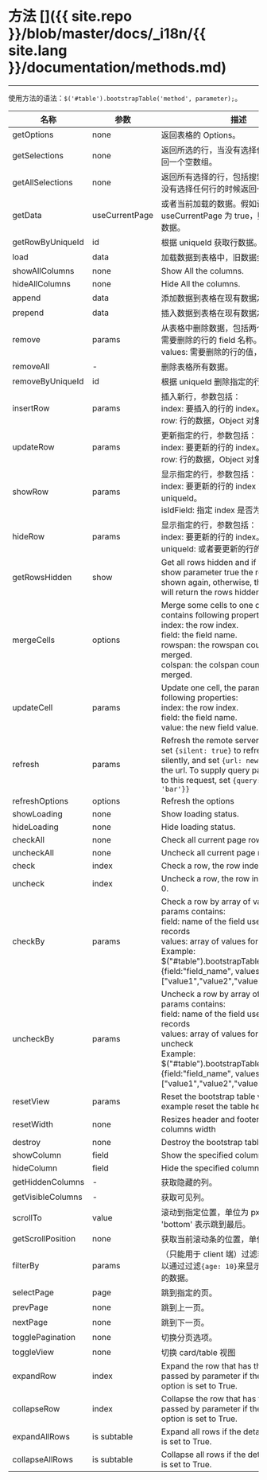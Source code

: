 # 方法 []({{ site.repo }}/blob/master/docs/_i18n/{{ site.lang }}/documentation/methods.md)

---

使用方法的语法：`$('#table').bootstrapTable('method', parameter);`。

<table class="table"
       id="m"
       data-search="true"
       data-show-toggle="true"
       data-show-columns="true"
       data-mobile-responsive="true">
    <thead>
    <tr>
        <th>名称</th>
        <th>参数</th>
        <th>描述</th>
        <th data-formatter="methodFormatter"
            data-align="center"
            data-valign="middle">例子</th>
    </tr>
    </thead>
    <tbody>
    <tr>
        <td>getOptions</td>
        <td>none</td>
        <td>返回表格的 Options。</td>
        <td>getOptions</td>
    </tr>
    <tr>
        <td>getSelections</td>
        <td>none</td>
        <td>返回所选的行，当没有选择任何行的时候返回一个空数组。</td>
        <td>getSelections</td>
    </tr>
    <tr>
        <td>getAllSelections</td>
        <td>none</td>
        <td>返回所有选择的行，包括搜索过滤前的，当没有选择任何行的时候返回一个空数组。</td>
        <td>getAllSelections</td>
    </tr>
    <tr>
        <td>getData</td>
        <td>useCurrentPage</td>
        <td>或者当前加载的数据。假如设置 useCurrentPage 为 true，则返回当前页的数据。</td>
        <td>getData</td>
    </tr>
    <tr>
        <td>getRowByUniqueId</td>
        <td>id</td>
        <td>根据 uniqueId 获取行数据。</td>
        <td>getRowByUniqueId</td>
    </tr>
    <tr>
        <td>load</td>
        <td>data</td>
        <td>加载数据到表格中，旧数据会被替换。</td>
        <td>load</td>
    </tr>
    <tr>
        <td>showAllColumns</td>
        <td>none</td>
        <td>Show All the columns.</td>
        <td>showAllColumns</td>
    </tr>
    <tr>
        <td>hideAllColumns</td>
        <td>none</td>
        <td>Hide All the columns.</td>
        <td>hidAllColumns</td>
    </tr>
    <tr>
        <td>append</td>
        <td>data</td>
        <td>添加数据到表格在现有数据之后。</td>
        <td>append</td>
    </tr>
    <tr>
        <td>prepend</td>
        <td>data</td>
        <td>插入数据到表格在现有数据之前。</td>
        <td>prepend</td>
    </tr>
    <tr>
        <td>remove</td>
        <td>params</td>
        <td>
        从表格中删除数据，包括两个参数：
        field: 需要删除的行的 field 名称。<br>
        values: 需要删除的行的值，类型为数组。<br>
        </td>
        <td>remove</td>
    </tr>
    <tr>
        <td>removeAll</td>
        <td>-</td>
        <td>删除表格所有数据。</td>
        <td>removeAll</td>
    </tr>
    <tr>
        <td>removeByUniqueId</td>
        <td>id</td>
        <td>根据 uniqueId 删除指定的行。</td>
        <td>removeByUniqueId</td>
    </tr>
    <tr>
        <td>insertRow</td>
        <td>params</td>
        <td>
        插入新行，参数包括：<br>
        index: 要插入的行的 index。<br>
        row: 行的数据，Object 对象。
        </td>
        <td>insertRow</td>
    </tr>
    <tr>
        <td>updateRow</td>
        <td>params</td>
        <td>
        更新指定的行，参数包括：<br>
        index: 要更新的行的 index。<br>
        row: 行的数据，Object 对象。
        </td>
        <td>updateRow</td>
    </tr>
	<tr>
        <td>showRow</td>
        <td>params</td>
        <td>显示指定的行，参数包括：<br>
        index: 要更新的行的 index 或者 uniqueId。<br>
        isIdField: 指定 index 是否为 uniqueid。</td>
        <td>showRow-hideRow</td>
    </tr>
    <tr>
        <td>hideRow</td>
        <td>params</td>
        <td>显示指定的行，参数包括：<br>
        index: 要更新的行的 index。<br>
        uniqueId: 或者要更新的行的 uniqueid。
        <td>showRow-hideRow</td>
    </tr>
    <tr>
        <td>getRowsHidden</td>
        <td>show</td>
        <td>Get all rows hidden and if you pass the show parameter true the rows will be shown again, otherwise, the method
        only will return the rows hidden.</td>
    </tr>
    <tr>
        <td>mergeCells</td>
        <td>options</td>
        <td>
        Merge some cells to one cell, the options contains following properties: <br>
        index: the row index. <br>
        field: the field name.<br>
        rowspan: the rowspan count to be merged. <br>
        colspan: the colspan count to be merged.
        </td>
    </tr>
    <tr>
        <td>updateCell</td>
        <td>params</td>
        <td>
        Update one cell, the params contains following properties: <br>
        index: the row index. <br>
        field: the field name.<br>
        value: the new field value.
        </td>
    </tr>
    <tr>
        <td>refresh</td>
        <td>params</td>
        <td>Refresh the remote server data, you can set <code>{silent: true}</code> to refresh the data silently, and set <code>{url: newUrl}</code> to change the url. To supply query params specific to this request, set <code>{query: {foo: 'bar'}}</code></td>
    </tr>
    <tr>
        <td>refreshOptions</td>
        <td>options</td>
        <td>Refresh the options</td>
    </tr>
    <tr>
        <td>showLoading</td>
        <td>none</td>
        <td>Show loading status.</td>
    </tr>
    <tr>
        <td>hideLoading</td>
        <td>none</td>
        <td>Hide loading status.</td>
    </tr>
    <tr>
        <td>checkAll</td>
        <td>none</td>
        <td>Check all current page rows.</td>
    </tr>
    <tr>
        <td>uncheckAll</td>
        <td>none</td>
        <td>Uncheck all current page rows.</td>
    </tr>
    <tr>
        <td>check</td>
        <td>index</td>
        <td>Check a row, the row index start with 0.</td>
    </tr>
    <tr>
        <td>uncheck</td>
        <td>index</td>
        <td>Uncheck a row, the row index start with 0.</td>
    </tr>
    <tr>
        <td>checkBy</td>
        <td>params</td>
        <td>
        Check a row by array of values, the params contains:<br>
        field: name of the field used to find records<br>
        values: array of values for rows to check<br>
        Example: <br>
        $("#table").bootstrapTable("checkBy", {field:"field_name", values:["value1","value2","value3"]})
        </td>
    </tr>
    <tr>
        <td>uncheckBy</td>
        <td>params</td>
        <td>
        Uncheck a row by array of values, the params contains:<br>
        field: name of the field used to find records<br>
        values: array of values for rows to uncheck<br>
        Example: <br>
        $("#table").bootstrapTable("uncheckBy", {field:"field_name", values:["value1","value2","value3"]})
        </td>
    </tr>
    <tr>
        <td>resetView</td>
        <td>params</td>
        <td>Reset the bootstrap table view, for example reset the table height.</td>
    </tr>
    <tr>
        <td>resetWidth</td>
        <td>none</td>
        <td>Resizes header and footer to fit current columns width</td>
    </tr>
    <tr>
        <td>destroy</td>
        <td>none</td>
        <td>Destroy the bootstrap table.</td>
    </tr>
    <tr>
        <td>showColumn</td>
        <td>field</td>
        <td>Show the specified column.</td>
    </tr>
    <tr>
        <td>hideColumn</td>
        <td>field</td>
        <td>Hide the specified column.</td>
    </tr>
    <tr>
        <td>getHiddenColumns</td>
        <td>-</td>
        <td>获取隐藏的列。</td>
    </tr>
    <tr>
        <td>getVisibleColumns</td>
        <td>-</td>
        <td>获取可见列。</td>
    </tr>
    <tr>
        <td>scrollTo</td>
        <td>value</td>
        <td>滚动到指定位置，单位为 px，设置 'bottom' 表示跳到最后。</td>
    </tr>
    <tr>
        <td>getScrollPosition</td>
        <td>none</td>
        <td>获取当前滚动条的位置，单位为 px。</td>
    </tr>
    <tr>
        <td>filterBy</td>
        <td>params</td>
        <td>（只能用于 client 端）过滤表格数据， 你可以通过过滤<code>{age: 10}</code>来显示 age 等于 10 的数据。</td>
    </tr>
    <tr>
        <td>selectPage</td>
        <td>page</td>
        <td>跳到指定的页。</td>
    </tr>
    <tr>
        <td>prevPage</td>
        <td>none</td>
        <td>跳到上一页。</td>
    </tr>
    <tr>
        <td>nextPage</td>
        <td>none</td>
        <td>跳到下一页。</td>
    </tr>
    <tr>
        <td>togglePagination</td>
        <td>none</td>
        <td>切换分页选项。</td>
    </tr>
    <tr>
        <td>toggleView</td>
        <td>none</td>
        <td>切换 card/table 视图</td>
    </tr>
    <tr>
        <td>expandRow</td>
        <td>index</td>
        <td>Expand the row that has the index passed by parameter if the detail view option is set to True.</td>
    </tr>
    <tr>
        <td>collapseRow</td>
        <td>index</td>
        <td>Collapse the row that has the index passed by parameter if the detail view option is set to True.</td>
    </tr>
    <tr>
        <td>expandAllRows</td>
        <td>is subtable</td>
        <td>Expand all rows if the detail view option is set to True.</td>
    </tr>
    <tr>
        <td>collapseAllRows</td>
        <td>is subtable</td>
        <td>Collapse all rows if the detail view option is set to True.</td>
    </tr>
    </tbody>
</table>
